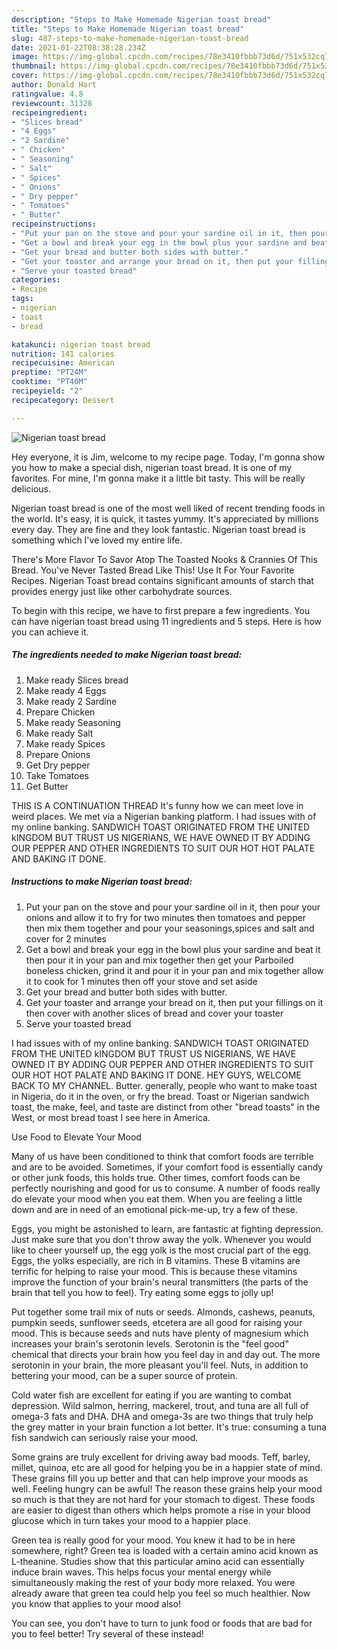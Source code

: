 ```yaml
---
description: "Steps to Make Homemade Nigerian toast bread"
title: "Steps to Make Homemade Nigerian toast bread"
slug: 487-steps-to-make-homemade-nigerian-toast-bread
date: 2021-01-22T08:38:28.234Z
image: https://img-global.cpcdn.com/recipes/78e3410fbbb73d6d/751x532cq70/nigerian-toast-bread-recipe-main-photo.jpg
thumbnail: https://img-global.cpcdn.com/recipes/78e3410fbbb73d6d/751x532cq70/nigerian-toast-bread-recipe-main-photo.jpg
cover: https://img-global.cpcdn.com/recipes/78e3410fbbb73d6d/751x532cq70/nigerian-toast-bread-recipe-main-photo.jpg
author: Donald Hart
ratingvalue: 4.8
reviewcount: 31328
recipeingredient:
- "Slices bread"
- "4 Eggs"
- "2 Sardine"
- " Chicken"
- " Seasoning"
- " Salt"
- " Spices"
- " Onions"
- " Dry pepper"
- " Tomatoes"
- " Butter"
recipeinstructions:
- "Put your pan on the stove and pour your sardine oil in it, then pour your onions and allow it to fry for two minutes then tomatoes and pepper then mix them together and pour your seasonings,spices and salt and cover for 2 minutes"
- "Get a bowl and break your egg in the bowl plus your sardine and beat it then pour it in your pan and mix together then get your Parboiled boneless chicken, grind it and pour it in your pan and mix together allow it to cook for 1 minutes then off your stove and set aside"
- "Get your bread and butter both sides with butter."
- "Get your toaster and arrange your bread on it, then put your fillings on it then cover with another slices of bread and cover your toaster"
- "Serve your toasted bread"
categories:
- Recipe
tags:
- nigerian
- toast
- bread

katakunci: nigerian toast bread 
nutrition: 141 calories
recipecuisine: American
preptime: "PT24M"
cooktime: "PT40M"
recipeyield: "2"
recipecategory: Dessert

---
```



![Nigerian toast bread](https://img-global.cpcdn.com/recipes/78e3410fbbb73d6d/751x532cq70/nigerian-toast-bread-recipe-main-photo.jpg)

Hey everyone, it is Jim, welcome to my recipe page. Today, I'm gonna show you how to make a special dish, nigerian toast bread. It is one of my favorites. For mine, I'm gonna make it a little bit tasty. This will be really delicious.

Nigerian toast bread is one of the most well liked of recent trending foods in the world. It's easy, it is quick, it tastes yummy. It's appreciated by millions every day. They are fine and they look fantastic. Nigerian toast bread is something which I've loved my entire life.

There&#39;s More Flavor To Savor Atop The Toasted Nooks &amp; Crannies Of This Bread. You&#39;ve Never Tasted Bread Like This! Use It For Your Favorite Recipes. Nigerian Toast bread contains significant amounts of starch that provides energy just like other carbohydrate sources.


To begin with this recipe, we have to first prepare a few ingredients. You can have nigerian toast bread using 11 ingredients and 5 steps. Here is how you can achieve it.

<!--inarticleads1-->

##### The ingredients needed to make Nigerian toast bread:

1. Make ready Slices bread
1. Make ready 4 Eggs
1. Make ready 2 Sardine
1. Prepare  Chicken
1. Make ready  Seasoning
1. Make ready  Salt
1. Make ready  Spices
1. Prepare  Onions
1. Get  Dry pepper
1. Take  Tomatoes
1. Get  Butter


THIS IS A CONTINUATION THREAD It&#39;s funny how we can meet love in weird places. We met via a Nigerian banking platform. I had issues with of my online banking. SANDWICH TOAST ORIGINATED FROM THE UNITED kINGDOM BUT TRUST US NIGERIANS, WE HAVE OWNED IT BY ADDING OUR PEPPER AND OTHER INGREDIENTS TO SUIT OUR HOT HOT PALATE AND BAKING IT DONE. 

<!--inarticleads2-->

##### Instructions to make Nigerian toast bread:

1. Put your pan on the stove and pour your sardine oil in it, then pour your onions and allow it to fry for two minutes then tomatoes and pepper then mix them together and pour your seasonings,spices and salt and cover for 2 minutes
1. Get a bowl and break your egg in the bowl plus your sardine and beat it then pour it in your pan and mix together then get your Parboiled boneless chicken, grind it and pour it in your pan and mix together allow it to cook for 1 minutes then off your stove and set aside
1. Get your bread and butter both sides with butter.
1. Get your toaster and arrange your bread on it, then put your fillings on it then cover with another slices of bread and cover your toaster
1. Serve your toasted bread


I had issues with of my online banking. SANDWICH TOAST ORIGINATED FROM THE UNITED kINGDOM BUT TRUST US NIGERIANS, WE HAVE OWNED IT BY ADDING OUR PEPPER AND OTHER INGREDIENTS TO SUIT OUR HOT HOT PALATE AND BAKING IT DONE. HEY GUYS, WELCOME BACK TO MY CHANNEL. Butter. generally, people who want to make toast in Nigeria, do it in the oven, or fry the bread. Toast or Nigerian sandwich toast, the make, feel, and taste are distinct from other &#34;bread toasts&#34; in the West, or most bread toast I see here in America. 

Use Food to Elevate Your Mood


Many of us have been conditioned to think that comfort foods are terrible and are to be avoided. Sometimes, if your comfort food is essentially candy or other junk foods, this holds true. Other times, comfort foods can be perfectly nourishing and good for us to consume. A number of foods really do elevate your mood when you eat them. When you are feeling a little down and are in need of an emotional pick-me-up, try a few of these.

Eggs, you might be astonished to learn, are fantastic at fighting depression. Just make sure that you don't throw away the yolk. Whenever you would like to cheer yourself up, the egg yolk is the most crucial part of the egg. Eggs, the yolks especially, are rich in B vitamins. These B vitamins are terrific for helping to raise your mood. This is because these vitamins improve the function of your brain's neural transmitters (the parts of the brain that tell you how to feel). Try eating some eggs to jolly up!

Put together some trail mix of nuts or seeds. Almonds, cashews, peanuts, pumpkin seeds, sunflower seeds, etcetera are all good for raising your mood. This is because seeds and nuts have plenty of magnesium which increases your brain's serotonin levels. Serotonin is the "feel good" chemical that directs your brain how you feel day in and day out. The more serotonin in your brain, the more pleasant you'll feel. Nuts, in addition to bettering your mood, can be a super source of protein.

Cold water fish are excellent for eating if you are wanting to combat depression. Wild salmon, herring, mackerel, trout, and tuna are all full of omega-3 fats and DHA. DHA and omega-3s are two things that truly help the grey matter in your brain function a lot better. It's true: consuming a tuna fish sandwich can seriously raise your mood. 

Some grains are truly excellent for driving away bad moods. Teff, barley, millet, quinoa, etc are all good for helping you be in a happier state of mind. These grains fill you up better and that can help improve your moods as well. Feeling hungry can be awful! The reason these grains help your mood so much is that they are not hard for your stomach to digest. These foods are easier to digest than others which helps promote a rise in your blood glucose which in turn takes your mood to a happier place.

Green tea is really good for your mood. You knew it had to be in here somewhere, right? Green tea is loaded with a certain amino acid known as L-theanine. Studies show that this particular amino acid can essentially induce brain waves. This helps focus your mental energy while simultaneously making the rest of your body more relaxed. You were already aware that green tea could help you feel so much healthier. Now you know that applies to your mood also!

You can see, you don't have to turn to junk food or foods that are bad for you to feel better! Try several of these instead!

